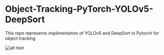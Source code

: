# Object-Tracking-PyTorch-YOLOv5-DeepSort

This repo represents implimentation of YOLOv5 and DeepSort in Pytorch for object tracking

![alt text](track_all.gif)